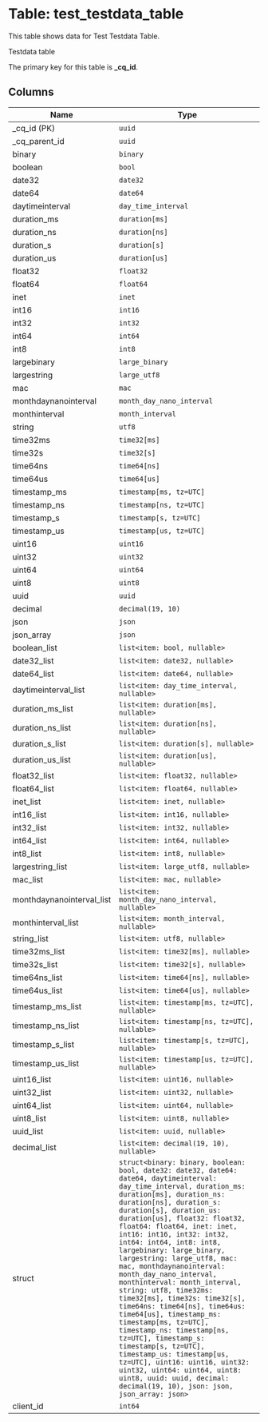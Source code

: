 # Table: test_testdata_table

This table shows data for Test Testdata Table.

Testdata table

The primary key for this table is **_cq_id**.

## Columns

| Name          | Type          |
| ------------- | ------------- |
|_cq_id (PK)|`uuid`|
|_cq_parent_id|`uuid`|
|binary|`binary`|
|boolean|`bool`|
|date32|`date32`|
|date64|`date64`|
|daytimeinterval|`day_time_interval`|
|duration_ms|`duration[ms]`|
|duration_ns|`duration[ns]`|
|duration_s|`duration[s]`|
|duration_us|`duration[us]`|
|float32|`float32`|
|float64|`float64`|
|inet|`inet`|
|int16|`int16`|
|int32|`int32`|
|int64|`int64`|
|int8|`int8`|
|largebinary|`large_binary`|
|largestring|`large_utf8`|
|mac|`mac`|
|monthdaynanointerval|`month_day_nano_interval`|
|monthinterval|`month_interval`|
|string|`utf8`|
|time32ms|`time32[ms]`|
|time32s|`time32[s]`|
|time64ns|`time64[ns]`|
|time64us|`time64[us]`|
|timestamp_ms|`timestamp[ms, tz=UTC]`|
|timestamp_ns|`timestamp[ns, tz=UTC]`|
|timestamp_s|`timestamp[s, tz=UTC]`|
|timestamp_us|`timestamp[us, tz=UTC]`|
|uint16|`uint16`|
|uint32|`uint32`|
|uint64|`uint64`|
|uint8|`uint8`|
|uuid|`uuid`|
|decimal|`decimal(19, 10)`|
|json|`json`|
|json_array|`json`|
|boolean_list|`list<item: bool, nullable>`|
|date32_list|`list<item: date32, nullable>`|
|date64_list|`list<item: date64, nullable>`|
|daytimeinterval_list|`list<item: day_time_interval, nullable>`|
|duration_ms_list|`list<item: duration[ms], nullable>`|
|duration_ns_list|`list<item: duration[ns], nullable>`|
|duration_s_list|`list<item: duration[s], nullable>`|
|duration_us_list|`list<item: duration[us], nullable>`|
|float32_list|`list<item: float32, nullable>`|
|float64_list|`list<item: float64, nullable>`|
|inet_list|`list<item: inet, nullable>`|
|int16_list|`list<item: int16, nullable>`|
|int32_list|`list<item: int32, nullable>`|
|int64_list|`list<item: int64, nullable>`|
|int8_list|`list<item: int8, nullable>`|
|largestring_list|`list<item: large_utf8, nullable>`|
|mac_list|`list<item: mac, nullable>`|
|monthdaynanointerval_list|`list<item: month_day_nano_interval, nullable>`|
|monthinterval_list|`list<item: month_interval, nullable>`|
|string_list|`list<item: utf8, nullable>`|
|time32ms_list|`list<item: time32[ms], nullable>`|
|time32s_list|`list<item: time32[s], nullable>`|
|time64ns_list|`list<item: time64[ns], nullable>`|
|time64us_list|`list<item: time64[us], nullable>`|
|timestamp_ms_list|`list<item: timestamp[ms, tz=UTC], nullable>`|
|timestamp_ns_list|`list<item: timestamp[ns, tz=UTC], nullable>`|
|timestamp_s_list|`list<item: timestamp[s, tz=UTC], nullable>`|
|timestamp_us_list|`list<item: timestamp[us, tz=UTC], nullable>`|
|uint16_list|`list<item: uint16, nullable>`|
|uint32_list|`list<item: uint32, nullable>`|
|uint64_list|`list<item: uint64, nullable>`|
|uint8_list|`list<item: uint8, nullable>`|
|uuid_list|`list<item: uuid, nullable>`|
|decimal_list|`list<item: decimal(19, 10), nullable>`|
|struct|`struct<binary: binary, boolean: bool, date32: date32, date64: date64, daytimeinterval: day_time_interval, duration_ms: duration[ms], duration_ns: duration[ns], duration_s: duration[s], duration_us: duration[us], float32: float32, float64: float64, inet: inet, int16: int16, int32: int32, int64: int64, int8: int8, largebinary: large_binary, largestring: large_utf8, mac: mac, monthdaynanointerval: month_day_nano_interval, monthinterval: month_interval, string: utf8, time32ms: time32[ms], time32s: time32[s], time64ns: time64[ns], time64us: time64[us], timestamp_ms: timestamp[ms, tz=UTC], timestamp_ns: timestamp[ns, tz=UTC], timestamp_s: timestamp[s, tz=UTC], timestamp_us: timestamp[us, tz=UTC], uint16: uint16, uint32: uint32, uint64: uint64, uint8: uint8, uuid: uuid, decimal: decimal(19, 10), json: json, json_array: json>`|
|client_id|`int64`|